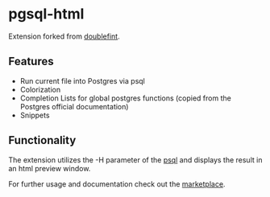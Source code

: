 # pgsql-html

Extension forked from [doublefint](https://github.com/doublefint). 

## Features
- Run current file into Postgres via psql
- Colorization
- Completion Lists for global postgres functions (copied from the Postgres official documentation)
- Snippets

## Functionality
The extension utilizes the -H parameter of the [psql](https://www.postgresql.org/docs/current/static/app-psql.html) and displays the result in an html preview window.

For further usage and documentation check out the [marketplace](https://marketplace.visualstudio.com/items?itemName=doublefint.pgsql).